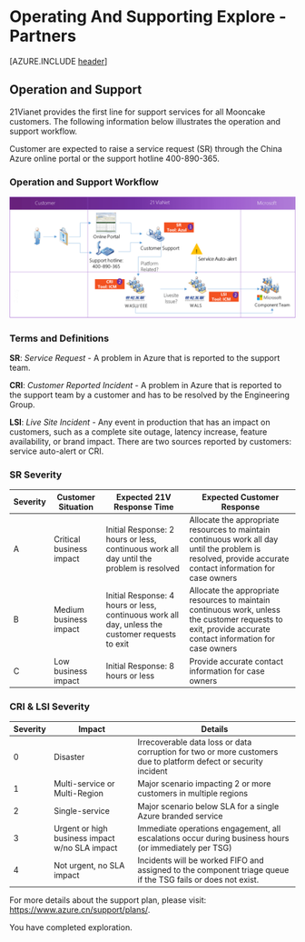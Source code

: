 <properties
	pageTitle="Global Customer Playbook operating-supporting-explore-partners "
	description="Global Customer Playbook operating-supporting-explore-partners"
	services="global-customer-playbook"
	documentationCenter=""
	authors="jtong"
	manager="edwinc"
	editor=""
	tags="global-customer-playbook"/>

<tags
	ms.service="migration-lifecycle-operating-supporting"
	ms.workload=""
	ms.tgt_pltfrm=""
	ms.devlang="na"
	ms.topic="article"
	ms.date="11/21/2016"
	wacn.date="11/21/2016"
	wacn.lang=”en”
	ms.author="jtong"/>


# Operating And Supporting Explore - Partners

[AZURE.INCLUDE [header](../operating-supporting-explore.md)]

## Operation and Support

21Vianet provides the first line for support services for all Mooncake customers. The following information below illustrates the operation and support workflow.
 
Customer are expected to raise a service request (SR) through the China Azure online portal or the support hotline 400-890-365.

### Operation and Support Workflow

![img](/solutions/global-customer/media/support-workflow.png)

### Terms and Definitions

**SR**: *Service Request* - A problem in Azure that is reported to the support team.

**CRI**: *Customer Reported Incident* - A problem in Azure that is reported to the support team by a customer and has to be resolved by the Engineering Group.

**LSI**: *Live Site Incident* - Any event in production that has an impact on customers, such as a complete site outage, latency increase, feature availability, or brand impact. There are two sources reported by customers: service auto-alert or CRI.

### SR Severity 

**Severity** | **Customer Situation** | **Expected 21V Response Time** | **Expected Customer Response**
------------ | ------------ | ------------ | ------------
A | Critical business impact | Initial Response: 2 hours or less, continuous work all day until the problem is resolved | Allocate the appropriate resources to maintain continuous work all day until the problem is resolved, provide accurate contact information for case owners
B | Medium business impact | Initial Response: 4 hours or less, continuous work all day, unless the customer requests to exit | Allocate the appropriate resources to maintain continuous work, unless the customer requests to exit, provide accurate contact information for case owners
C | Low business impact | Initial Response: 8 hours or less | Provide accurate contact information for case owners

### CRI & LSI Severity 

**Severity** | **Impact** | **Details** 
------------ | ------------ | ------------
0 | Disaster | Irrecoverable data loss or data corruption for two or more customers due to platform defect or security incident
1 | Multi-service or Multi-Region | Major scenario impacting 2 or more customers in multiple regions
2 | Single-service | Major scenario below SLA for a single Azure branded service
3 | Urgent or high business impact w/no SLA impact | Immediate operations engagement, all escalations occur during business hours (or immediately per TSG)
4 | Not urgent, no SLA impact | Incidents will be worked FIFO and assigned to the component triage queue if the TSG fails or does not exist.

For more details about the support plan, please visit: https://www.azure.cn/support/plans/.

You have completed exploration.





